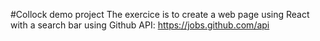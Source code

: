 #Collock demo project
The exercice is to create a web page using React with a search bar using Github API: https://jobs.github.com/api